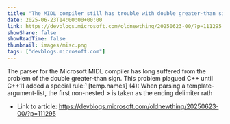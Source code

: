 ```yaml
---
title: "The MIDL compiler still has trouble with double greater-than signs, sadly"
date: 2025-06-23T14:00:00+00:00
link: https://devblogs.microsoft.com/oldnewthing/20250623-00/?p=111295
showShare: false
showReadTime: false
thumbnail: images/misc.png
tags: ["devblogs.microsoft.com"]
---
```

The parser for the Microsoft MIDL compiler has long suffered from the problem of the double greater-than sign. This problem plagued C++ until C++11 added a special rule:¹ [temp.names] (4): When parsing a template-argument-list, the first non-nested > is taken as the ending delimiter rath

- Link to article: https://devblogs.microsoft.com/oldnewthing/20250623-00/?p=111295